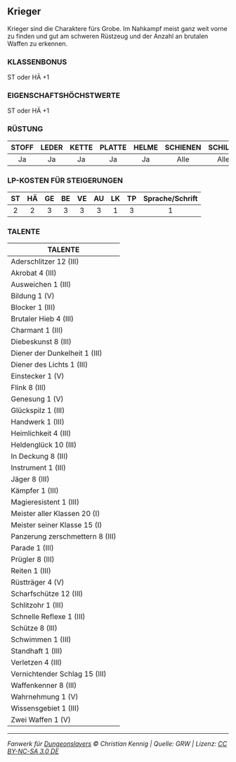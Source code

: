 ## Krieger

Krieger sind die Charaktere fürs Grobe. Im Nahkampf meist ganz weit vorne zu finden und gut am schweren Rüstzeug und der Anzahl an brutalen Waffen zu erkennen.

### KLASSENBONUS

ST oder HÄ +1

### EIGENSCHAFTSHÖCHSTWERTE

ST oder HÄ +1

### RÜSTUNG

| STOFF | LEDER | KETTE | PLATTE | HELME | SCHIENEN | SCHILDE |
| :---: | :---: | :---: | :----: | :---: | :------: | :-----: |
|  Ja   |  Ja   |  Ja   |   Ja   |  Ja   |   Alle   |  Alle   |

### LP-KOSTEN FÜR STEIGERUNGEN

| ST  | HÄ  | GE  | BE  | VE  | AU  | LK  | TP  | Sprache/Schrift |
| :-: | :-: | :-: | :-: | :-: | :-: | :-: | :-: | :-------------: |
|  2  |  2  |  3  |  3  |  3  |  3  |  1  |  3  |        1        |

### TALENTE

| TALENTE                         |
| ------------------------------- |
| Aderschlitzer 12 (III)          |
| Akrobat 4 (III)                 |
| Ausweichen 1 (III)              |
| Bildung 1 (V)                   |
| Blocker 1 (III)                 |
| Brutaler Hieb 4 (III)           |
| Charmant 1 (III)                |
| Diebeskunst 8 (III)             |
| Diener der Dunkelheit 1 (III)   |
| Diener des Lichts 1 (III)       |
| Einstecker 1 (V)                |
| Flink 8 (III)                   |
| Genesung 1 (V)                  |
| Glückspilz 1 (III)              |
| Handwerk 1 (III)                |
| Heimlichkeit 4 (III)            |
| Heldenglück 10 (III)            |
| In Deckung 8 (III)              |
| Instrument 1 (III)              |
| Jäger 8 (III)                   |
| Kämpfer 1 (III)                 |
| Magieresistent 1 (III)          |
| Meister aller Klassen 20 (I)    |
| Meister seiner Klasse 15 (I)    |
| Panzerung zerschmettern 8 (III) |
| Parade 1 (III)                  |
| Prügler 8 (III)                 |
| Reiten 1 (III)                  |
| Rüstträger 4 (V)                |
| Scharfschütze 12 (III)          |
| Schlitzohr 1 (III)              |
| Schnelle Reflexe 1 (III)        |
| Schütze 8 (III)                 |
| Schwimmen 1 (III)               |
| Standhaft 1 (III)               |
| Verletzen 4 (III)               |
| Vernichtender Schlag 15 (III)   |
| Waffenkenner 8 (III)            |
| Wahrnehmung 1 (V)               |
| Wissensgebiet 1 (III)           |
| Zwei Waffen 1 (V)               |

---

_Fanwerk für [Dungeonslayers](https://www.dungeonslayers.net/) © Christian Kennig | Quelle: GRW | Lizenz: [CC BY-NC-SA 3.0 DE](https://creativecommons.org/licenses/by-nc-sa/3.0/de/)_

